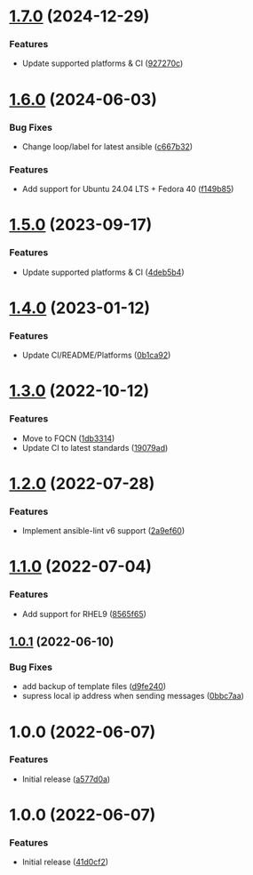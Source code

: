 # [1.7.0](https://github.com/de-it-krachten/ansible-role-postfix/compare/v1.6.0...v1.7.0) (2024-12-29)


### Features

* Update supported platforms & CI ([927270c](https://github.com/de-it-krachten/ansible-role-postfix/commit/927270ca35b1674c38e7429762aad493a56982fc))

# [1.6.0](https://github.com/de-it-krachten/ansible-role-postfix/compare/v1.5.0...v1.6.0) (2024-06-03)


### Bug Fixes

* Change loop/label for latest ansible ([c667b32](https://github.com/de-it-krachten/ansible-role-postfix/commit/c667b32b2d4ff452344f7e8a5ea6b8d602471cd4))


### Features

* Add support for Ubuntu 24.04 LTS + Fedora 40 ([f149b85](https://github.com/de-it-krachten/ansible-role-postfix/commit/f149b85b608ea0bb1eb19d7089ac8874f887c2c8))

# [1.5.0](https://github.com/de-it-krachten/ansible-role-postfix/compare/v1.4.0...v1.5.0) (2023-09-17)


### Features

* Update supported platforms & CI ([4deb5b4](https://github.com/de-it-krachten/ansible-role-postfix/commit/4deb5b4378d895d8465ae78dac4024330b8c463c))

# [1.4.0](https://github.com/de-it-krachten/ansible-role-postfix/compare/v1.3.0...v1.4.0) (2023-01-12)


### Features

* Update CI/README/Platforms ([0b1ca92](https://github.com/de-it-krachten/ansible-role-postfix/commit/0b1ca920210a1051443ec2f71e3c51c6cf05a494))

# [1.3.0](https://github.com/de-it-krachten/ansible-role-postfix/compare/v1.2.0...v1.3.0) (2022-10-12)


### Features

* Move to FQCN ([1db3314](https://github.com/de-it-krachten/ansible-role-postfix/commit/1db33143d135ac0d0bafa34afe0eeeaacaf77fbe))
* Update CI to latest standards ([19079ad](https://github.com/de-it-krachten/ansible-role-postfix/commit/19079ad7e7403968d8e3692658b631416d85688a))

# [1.2.0](https://github.com/de-it-krachten/ansible-role-postfix/compare/v1.1.0...v1.2.0) (2022-07-28)


### Features

* Implement ansible-lint v6 support ([2a9ef60](https://github.com/de-it-krachten/ansible-role-postfix/commit/2a9ef60e7415da0b6016b516caa70621afa7d99c))

# [1.1.0](https://github.com/de-it-krachten/ansible-role-postfix/compare/v1.0.1...v1.1.0) (2022-07-04)


### Features

* Add support for RHEL9 ([8565f65](https://github.com/de-it-krachten/ansible-role-postfix/commit/8565f652771f315d72565459cb9b833b86c059e7))

## [1.0.1](https://github.com/de-it-krachten/ansible-role-postfix/compare/v1.0.0...v1.0.1) (2022-06-10)


### Bug Fixes

* add backup of template files ([d9fe240](https://github.com/de-it-krachten/ansible-role-postfix/commit/d9fe240a301730c656c62e2282f3310a79c3f9cf))
* supress local ip address when sending messages ([0bbc7aa](https://github.com/de-it-krachten/ansible-role-postfix/commit/0bbc7aa1a716ce03259bcbee758984cd02aa1833))

# 1.0.0 (2022-06-07)


### Features

* Initial release ([a577d0a](https://github.com/de-it-krachten/ansible-role-postfix/commit/a577d0ade9aafeb7f64d766b6def5fb3487cb1b2))

# 1.0.0 (2022-06-07)


### Features

* Initial release ([41d0cf2](https://github.com/de-it-krachten/ansible-role-postfix/commit/41d0cf297c79e6b8ef6c446667f606cf9705343b))
